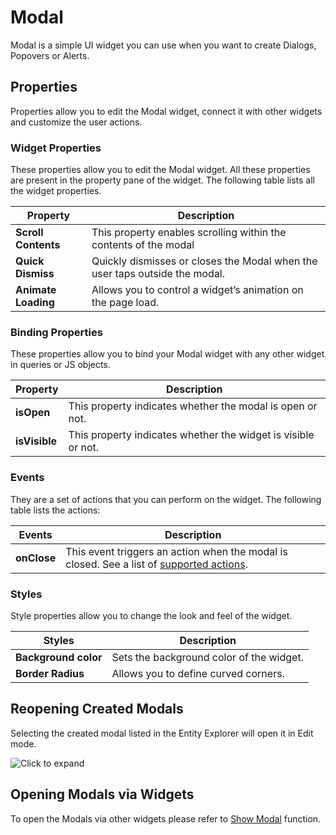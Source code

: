 # Modal

Modal is a simple UI widget you can use when you want to create Dialogs, Popovers or Alerts.

<YoutubeEmbed videoId="s8cHVkhj3ec" title="How to use Modal Widget" caption="How to use Modal Widget"/>

## Properties

Properties allow you to edit the Modal widget, connect it with other widgets and customize the user actions.

### Widget Properties

These properties allow you to edit the Modal widget. All these properties are present in the property pane of the widget. The following table lists all the widget properties.

| Property            | Description                                                                 |
| ------------------- | --------------------------------------------------------------------------- |
| **Scroll Contents** | This property enables scrolling within the contents of the modal            |
| **Quick Dismiss**   | Quickly dismisses or closes the Modal when the user taps outside the modal. |
| **Animate Loading** | Allows you to control a widget’s animation on the page load.                |

### Binding Properties

These properties allow you to bind your Modal widget with any other widget in queries or JS objects.

| Property      | Description                                                   |
| ------------- | ------------------------------------------------------------- |
| **isOpen**    | This property indicates whether the modal is open or not.     |
| **isVisible** | This property indicates whether the widget is visible or not. |

### Events

They are a set of actions that you can perform on the widget. The following table lists the actions:

| Events      | Description                                                                                                                       |
| ----------- | --------------------------------------------------------------------------------------------------------------------------------- |
| **onClose** | This event triggers an action when the modal is closed. See a list of [supported actions](../appsmith-framework/widget-actions/). |

### Styles

Style properties allow you to change the look and feel of the widget.

| Styles               | Description                              |
| -------------------- | ---------------------------------------- |
| **Background color** | Sets the background color of the widget. |
| **Border Radius**    | Allows you to define curved corners.     |

## Reopening Created Modals

Selecting the created modal listed in the Entity Explorer will open it in Edit mode.

![Click to expand](/img/open-created-modal.gif)

## Opening Modals via Widgets

To open the Modals via other widgets please refer to [Show Modal](../appsmith-framework/widget-actions/show-modal.md) function.
